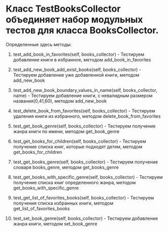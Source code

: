 # Класс TestBooksCollector объединяет набор модульных тестов для класса BooksCollector.

Определенные здесь методы:

1) test_add_book_in_favorites(self, books_collector) - Тестируем добавление книги в избранное, методом
   add_book_in_favorites

2) test_add_new_book_add_exist_books(self, books_collector) - Тестируем добавление уже добавленной книги, методом
   add_new_book
3) test_add_new_book_boundary_values_in_name(self, books_collector, name) - Тестируем добавление книги, с невалидным
   размером названия(0,41,60), методом add_new_book
4) test_delete_book_from_favorites(self, books_collector) - Тестируем удаления книги из избранного, методом
   delete_book_from_favorites
5) test_get_book_genre(self, books_collector) - Тестируем получение жанра книги по имени, методом get_book_genre
6) test_get_books_for_children(self, books_collector) - Тестируем получение списка книг, которые подходят детям, методом
   get_books_for_children
7) test_get_books_genre(self, books_collector) - Тестируем получение словаря books_genre, методом get_books_genre
8) test_get_books_with_specific_genre(self, books_collector) - Тестируем получение списка книг определенного жанра,
   методом get_books_with_specific_genre
9) test_get_list_of_favorites_books(self, books_collector) - Тестируем получения списка избранных книги, методом
   get_list_of_favorites_books
10) test_set_book_genre(self, books_collector) - Тестируем добавление жанра книги, методом set_book_genre
